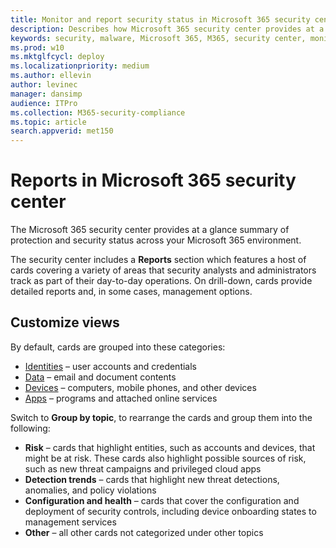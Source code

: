 ```yaml
---
title: Monitor and report security status in Microsoft 365 security center
description: Describes how Microsoft 365 security center provides at a glance summary of protection and security status.
keywords: security, malware, Microsoft 365, M365, security center, monitor, report, status
ms.prod: w10
ms.mktglfcycl: deploy
ms.localizationpriority: medium
ms.author: ellevin
author: levinec
manager: dansimp
audience: ITPro
ms.collection: M365-security-compliance  
ms.topic: article
search.appverid: met150
---
```


# Reports in Microsoft 365 security center

The Microsoft 365 security center provides at a glance summary of protection and security status across your Microsoft 365 environment.

The security center includes a **Reports** section which features a host of cards covering a variety of areas that security analysts and administrators track as part of their day-to-day operations. On drill-down, cards provide detailed reports and, in some cases, management options.

## Customize views

By default, cards are grouped into these categories:
  
* [Identities](monitor-and-report-identities.md) – user accounts and credentials
* [Data](monitor-data.md) – email and document contents
* [Devices](monitor-devices.md) – computers, mobile phones, and other devices
* [Apps](monitor-apps.md) – programs and attached online services

Switch to **Group by topic**, to rearrange the cards and group them into the following:

* **Risk** – cards that highlight entities, such as accounts and devices, that might be at risk. These cards also highlight possible sources of risk, such as new threat campaigns and privileged cloud apps  
* **Detection trends** – cards that highlight new threat detections, anomalies, and policy violations
* **Configuration and health** – cards that cover the configuration and deployment of security controls, including device onboarding states to management services
* **Other** – all other cards not categorized under other topics

